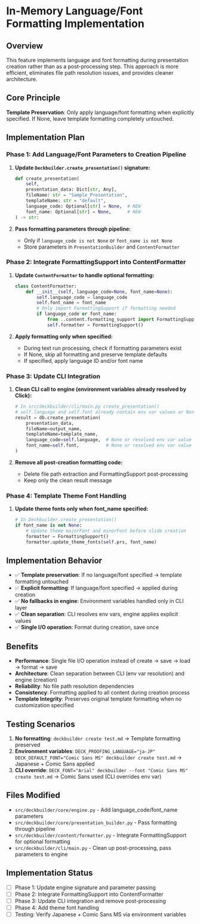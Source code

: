 # In-Memory Language/Font Formatting Implementation

## Overview

This feature implements language and font formatting during presentation creation rather than as a post-processing step. This approach is more efficient, eliminates file path resolution issues, and provides cleaner architecture.

## Core Principle

**Template Preservation**: Only apply language/font formatting when explicitly specified. If None, leave template formatting completely untouched.

## Implementation Plan

### Phase 1: Add Language/Font Parameters to Creation Pipeline

1. **Update `Deckbuilder.create_presentation()` signature:**
   ```python
   def create_presentation(
       self,
       presentation_data: Dict[str, Any],
       fileName: str = "Sample_Presentation", 
       templateName: str = "default",
       language_code: Optional[str] = None,  # NEW
       font_name: Optional[str] = None,      # NEW
   ) -> str:
   ```

2. **Pass formatting parameters through pipeline:**
   - Only if `language_code is not None` or `font_name is not None`
   - Store parameters in `PresentationBuilder` and `ContentFormatter`

### Phase 2: Integrate FormattingSupport into ContentFormatter

1. **Update `ContentFormatter` to handle optional formatting:**
   ```python
   class ContentFormatter:
       def __init__(self, language_code=None, font_name=None):
           self.language_code = language_code
           self.font_name = font_name
           # Only import FormattingSupport if formatting needed
           if language_code or font_name:
               from ..content.formatting_support import FormattingSupport
               self.formatter = FormattingSupport()
   ```

2. **Apply formatting only when specified:**
   - During text run processing, check if formatting parameters exist
   - If None, skip all formatting and preserve template defaults
   - If specified, apply language ID and/or font name

### Phase 3: Update CLI Integration

1. **Clean CLI call to engine (environment variables already resolved by Click):**
   ```python
   # In src/deckbuilder/cli/main.py create_presentation()
   # self.language and self.font already contain env var values or None
   result = db.create_presentation(
       presentation_data,
       fileName=output_name,
       templateName=template_name,
       language_code=self.language,  # None or resolved env var value
       font_name=self.font,          # None or resolved env var value  
   )
   ```

2. **Remove all post-creation formatting code:**
   - Delete file path extraction and FormattingSupport post-processing
   - Keep only the clean result message

### Phase 4: Template Theme Font Handling

1. **Update theme fonts only when font_name specified:**
   ```python
   # In Deckbuilder.create_presentation()
   if font_name is not None:
       # Update theme majorFont and minorFont before slide creation
       formatter = FormattingSupport()
       formatter.update_theme_fonts(self.prs, font_name)
   ```

## Implementation Behavior

- ✅ **Template preservation**: If no language/font specified → template formatting untouched
- ✅ **Explicit formatting**: If language/font specified → applied during creation
- ✅ **No fallbacks in engine**: Environment variables handled only in CLI layer
- ✅ **Clean separation**: CLI resolves env vars, engine applies explicit values
- ✅ **Single I/O operation**: Format during creation, save once

## Benefits

- **Performance**: Single file I/O operation instead of create → save → load → format → save
- **Architecture**: Clean separation between CLI (env var resolution) and engine (creation)
- **Reliability**: No file path resolution dependencies
- **Consistency**: Formatting applied to all content during creation process
- **Template Integrity**: Preserves original template formatting when no customization specified

## Testing Scenarios

1. **No formatting**: `deckbuilder create test.md` → Template formatting preserved
2. **Environment variables**: `DECK_PROOFING_LANGUAGE="ja-JP" DECK_DEFAULT_FONT="Comic Sans MS" deckbuilder create test.md` → Japanese + Comic Sans applied
3. **CLI override**: `DECK_FONT="Arial" deckbuilder --font "Comic Sans MS" create test.md` → Comic Sans used (CLI overrides env var)

## Files Modified

- `src/deckbuilder/core/engine.py` - Add language_code/font_name parameters
- `src/deckbuilder/core/presentation_builder.py` - Pass formatting through pipeline  
- `src/deckbuilder/content/formatter.py` - Integrate FormattingSupport for optional formatting
- `src/deckbuilder/cli/main.py` - Clean up post-processing, pass parameters to engine

## Implementation Status

- [ ] Phase 1: Update engine signature and parameter passing
- [ ] Phase 2: Integrate FormattingSupport into ContentFormatter
- [ ] Phase 3: Update CLI integration and remove post-processing
- [ ] Phase 4: Add theme font handling
- [ ] Testing: Verify Japanese + Comic Sans MS via environment variables